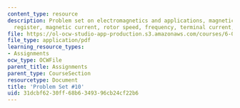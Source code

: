 ```yaml
---
content_type: resource
description: Problem set on electromagnetics and applications, magnetic field, load
  register, magnetic current, rotor speed, frequency, terminal current, and torque.
file: https://ol-ocw-studio-app-production.s3.amazonaws.com/courses/6-013-electromagnetics-and-applications-fall-2005/31dcbf6230ff68b6349396cb24cf22b6_ps10.pdf
file_type: application/pdf
learning_resource_types:
- Assignments
ocw_type: OCWFile
parent_title: Assignments
parent_type: CourseSection
resourcetype: Document
title: 'Problem Set #10'
uid: 31dcbf62-30ff-68b6-3493-96cb24cf22b6
---
```

